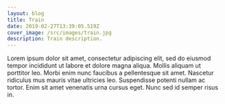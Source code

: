 ```yaml
---
layout: blog
title: Train
date: 2019-02-27T13:39:05.519Z
cover_image: /src/images/train.jpg
description: Train description.
---
```

Lorem ipsum dolor sit amet, consectetur adipiscing elit, sed do eiusmod tempor incididunt ut labore et dolore magna aliqua. Mollis aliquam ut porttitor leo. Morbi enim nunc faucibus a pellentesque sit amet. Nascetur ridiculus mus mauris vitae ultricies leo. Suspendisse potenti nullam ac tortor. Enim sit amet venenatis urna cursus eget. Nunc sed id semper risus in.
